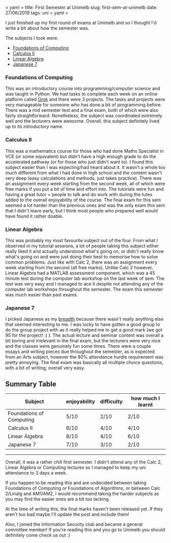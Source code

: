 = yaml =
title: First Semester at Unimelb
slug: first-sem-at-unimelb
date: 27/06/2019
tags: uni
= yaml =

I just finished up my first round of exams at Unimelb and so I thought I'd write a bit about how the semester was.

The subjects I took were:

- [Foundations of Computing](https://handbook.unimelb.edu.au/subjects/comp10001)
- [Calculus II](https://handbook.unimelb.edu.au/subjects/mast10006)
- [Linear Algebra](https://handbook.unimelb.edu.au/subjects/mast10007)
- [Japanese 7](https://handbook.unimelb.edu.au/subjects/japn10005)

### Foundations of Computing

This was an introductory course into programming/computer science and was taught in Python. We had tasks to complete each week on an online platform called [Grok](https://groklearning.com/) and there were 3 projects. The tasks and projects were very manageable for someone who has done a bit of programming before. There was a mid semester test and a final exam, both of which were also fairly straightforward. Nonetheless, the subject was coordinated extremely well and the lecturers were awesome. Overall, this subject definitely lived up to its _introductory_ name.

### Calculus II

This was a mathematics course for those who had done Maths Specialist in VCE (or some equivalent) but didn't have a high enough grade to do the accelerated pathway (or for those who just didn't want to). I found this subject easier than I was expecting/had heard about it. It wasn't a whole too much different from what I had done in high school and the content wasn't very deep (easy calculations and methods, just takes practice). There was an assignment every week starting from the second week, all of which were free marks if you put a bit of time and effort into. The tutorials were fun and having a great tutor + people to talk and do work with during the tutes added to the overall enjoyability of the course. The final exam for this sem seemed a lot harder than the previous ones and was the only exam this sem that I didn't leave early, but I think most people who prepared well would have found it rather doable.

### Linear Algebra

This was probably my most favourite subject out of the four. From what I observed in my tutorial sessions, a lot of people taking this subject either really liked it and actually understood what's going on, or didn't really know what's going on and were just doing their best to memorise how to solve common problems. Just like with Calc 2, there was an assignment every week starting from the second (all free marks). Unlike Calc 2 however, Linear Algebra had a MATLAB assessment component, which was a 45 minute test during the computer lab workshop on the last week of sem. The test was very easy and I managed to ace it despite not attending any of the computer lab workshops throughout the semester. The exam this semester was much easier than past exams.

### Japanese 7

I picked Japanese as my [breadth](https://students.unimelb.edu.au/admin/course-planning/breadth-subjects) because there wasn't really anything else that seemed interesting to me. I was lucky to have gotten a good group to do the group project with as it really helped me to get a good mark (we got 95 for the project! :) ). The actual lecture and seminar content was overall a bit boring and irrelevant in the final exam, but the lecturers were very nice and the classes were genuinely fun some times. There were a couple essays and writing pieces due throughout the semester, as is expected from an Arts subject, however the 80% attendance hurdle requirement was pretty annoying. The final exam was basically all multiple choice questions, with a bit of writing; overall very easy.

## Summary Table

| Subject | enjoyability | difficulty | how much I learnt |
| --- | --- | --- | --- |
| Foundations of Computing | 5/10 | 2/10 | 2/10 |
| Calculus II | 6/10 | 4/10 | 4/10 |
| Linear Algebra | 8/10 | 4/10 | 6/10 |
| Japanese 7 | 7/10 | 3/10 | 2/10 |

---

Overall, it was a rather chill first semester. I didn't attend any of the Calc 2, Linear Algebra or Computing lectures so I managed to keep my uni attendance to 3 days a week.

If you happen to be reading this and are undecided between taking Foundations of Computing or Foundations of Algorithms, or between Calc 2/Linalg and AM1/AM2, I would recommend taking the harder subjects as you may find the easier ones are a bit too lacking.

At the time of writing this, the final marks haven't been released yet. If they aren't too bad maybe I'll update the post and include them!

Also, I joined the Information Security club and became a general committee member! If you're reading this and you go to Unimelb you should definitely come check us out :)

